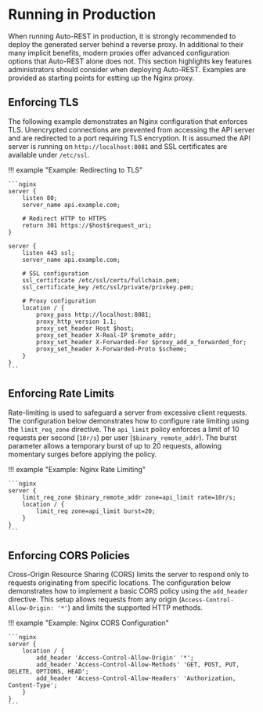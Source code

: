 # Running in Production

When running Auto-REST in production, it is strongly recommended to deploy the generated server behind a reverse proxy.
In additional to their many implicit benefits, modern proxies offer advanced configuration options that Auto-REST alone does not.
This section highlights key features administrators should consider when deploying Auto-REST.
Examples are provided as starting points for estting up the Nginx proxy.

## Enforcing TLS

The following example demonstrates an Nginx configuration that enforces TLS.
Unencrypted connections are prevented from accessing the API server and are redirected to a port requiring TLS encryption.
It is assumed the API server is running on `http://localhost:8081` and SSL certificates are available under `/etc/ssl`.

!!! example "Example: Redirecting to TLS"

    ```nginx
    server {
        listen 80;
        server_name api.example.com;
    
        # Redirect HTTP to HTTPS
        return 301 https://$host$request_uri;
    }
    
    server {
        listen 443 ssl;
        server_name api.example.com;
    
        # SSL configuration
        ssl_certificate /etc/ssl/certs/fullchain.pem;
        ssl_certificate_key /etc/ssl/private/privkey.pem;
    
        # Proxy configuration
        location / {
            proxy_pass http://localhost:8081;
            proxy_http_version 1.1;
            proxy_set_header Host $host;
            proxy_set_header X-Real-IP $remote_addr;
            proxy_set_header X-Forwarded-For $proxy_add_x_forwarded_for;
            proxy_set_header X-Forwarded-Proto $scheme;
        }
    }
    ```

## Enforcing Rate Limits

Rate-limiting is used to safeguard a server from excessive client requests.
The configuration below demonstrates how to configure rate limiting using the `limit_req_zone` directive.
The `api_limit` policy enforces a limit of 10 requests per second (`10r/s`) per user (`$binary_remote_addr`).
The burst parameter allows a temporary burst of up to 20 requests, allowing momentary surges before applying the policy.

!!! example "Example: Nginx Rate Limiting"

    ```nginx
    server {
        limit_req_zone $binary_remote_addr zone=api_limit rate=10r/s;
        location / {
            limit_req zone=api_limit burst=20;
        }
    }
    ```

## Enforcing CORS Policies

Cross-Origin Resource Sharing (CORS) limits the server to respond only to requests originating from specific locations.
The configuration below demonstrates how to implement a basic CORS policy using the `add_header` directive.
This setup allows requests from any origin (`Access-Control-Allow-Origin: '*'`) and limits the supported HTTP methods.

!!! example "Example: Nginx CORS Configuration"

    ```nginx
    server {
        location / {
            add_header 'Access-Control-Allow-Origin' '*';
            add_header 'Access-Control-Allow-Methods' 'GET, POST, PUT, DELETE, OPTIONS, HEAD';
            add_header 'Access-Control-Allow-Headers' 'Authorization, Content-Type';
        }
    }
    ```